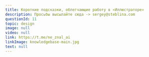 ```yaml
---
title: Короткие подсказки, облегчающие работу в «Иллюстраторе»
description: Просьбы высылайте сюда -> sergey@steblina.com
questionId: 11
topic: design
image: null
video: null
link: https://t.me/ne_znal_ai
linkImage: knowledgebase-main.jpg
text: null
---
```

